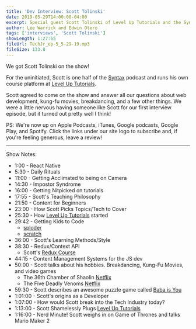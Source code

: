 ```yaml
---
title: 'Dev Interview: Scott Tolinski'
date: 2019-05-29T14:00:00-04:00
excerpt: Special guest Scott Tolinski of Level Up Tutorials and the Syntax podcast joins us to talk about his journey, business, and to answer all of your listener submitted questions!
author: Lee Warrick and Edwin Otero
tags: ['interviews', 'Scott Tolinski']
showLength: 1:27:55
fileUrl: TechJr_ep-5_5-29-19.mp3
fileSize: 133.8
---
```


We got Scott Tolinski on the show!

For the uninitiated, Scott is one half of the [Syntax](https://syntax.fm) podcast and runs his own course platform at [Level Up Tutorials](https://leveluptutorials.com).

Scott agreed to come on the show and answer all our questions about web development, kung-fu movies, breakdancing, and a few other things. We were a little nervous having someone like Scott for our first interview episode, but it turned out pretty well I think!

PS: We're now up on Apple Podcasts, iTunes, Google podcasts, Google Play, and Spotify. Click the links under our site logo to subscribe and, if you're feeling generous, leave a review!
<hr />

Show Notes:

* 1:00 - React Native
* 5:30 - Daily Rituals
* 11:00 - Getting Acclimated to being on Camera
* 14:30 - Impostor Syndrome
* 16:00 - Getting Nitpicked on tutorials
* 17:55 - Scott's Teaching Philosophy
* 21:50 - Content for Beginners
* 23:00 - How Scott Picks Topics/Tech to Cover
* 25:30 - How [Level Up Tutorials](https://leveluptutorials.com) started
* 29:42 - Getting Kids to Code
  * [sploder](https://sploder.com)
  * [scratch](https://scratch.mit.edu)
* 36:00 - Scott's Learning Methods/Style
* 38:30 - Redux/Context API
  * Scott's [Redux Course](https://www.leveluptutorials.com/tutorials/redux-and-react-for-everyone)
* 44:15 - Content Management Systems for the JS dev
* 50:00 - Scott talks about his hobbies. Breakdancing, Kung-Fu Movies, and video games
  * The 36th Chamber of Shaolin [Netflix](https://www.netflix.com/title/70062784)
  * The Five Deadly Venoms [Netflix](https://www.netflix.com/title/60001377)
* 59:30 - Scott describes an awesome puzzle game called [Baba is You](https://hempuli.com/baba/)
* 1:01:00 - Scott's origins as a Developer
* 1:07:00 - How would Scott break into the Tech Industry today?
* 1:13:00 - Scott Shamelessly Plugs [Level Up Tutorials](https://leveluptutorials.com)
* 1:16:00 - Nerd Minute! Scott weighs in on Game of Thrones and talks Mario Maker 2